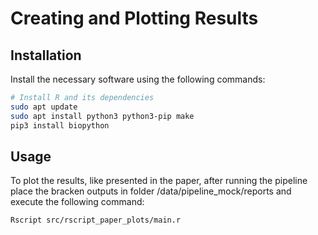 # Creating and Plotting Results


## Installation

Install the necessary software using the following commands:

```bash
# Install R and its dependencies
sudo apt update
sudo apt install python3 python3-pip make
pip3 install biopython

```

## Usage

To plot the results, like presented in the paper, after running the pipeline place the bracken outputs in folder /data/pipeline_mock/reports and execute the following command:

```bash
Rscript src/rscript_paper_plots/main.r
```
